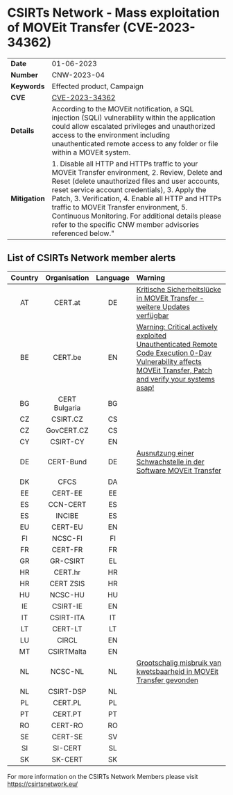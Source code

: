 # CSIRTs Network - Mass exploitation of MOVEit Transfer (CVE-2023-34362)

|   |   |
|---|---|
| **Date** | 01-06-2023 |
| **Number** | CNW-2023-04 | 
| **Keywords** | Effected product, Campaign | 
| **CVE** | [CVE-2023-34362](https://community.progress.com/s/article/MOVEit-Transfer-Critical-Vulnerability-31May2023) | 
| **Details** | According to the MOVEit notification, a SQL injection (SQLi) vulnerability within the application could allow escalated privileges and unauthorized access to the environment including unauthenticated remote access to any folder or file within a MOVEit system. |
| **Mitigation** | 1. Disable all HTTP and HTTPs traffic to your MOVEit Transfer environment, 2. Review, Delete and Reset (delete unauthorized files and user accounts, reset service account credentials), 3. Apply the Patch, 3. Verification, 4. Enable all HTTP and HTTPs traffic to MOVEit Transfer environment, 5. Continuous Monitoring. For additional details please refer to the specific CNW member advisories referenced below." |

## List of CSIRTs Network member alerts

| Country | Organisation | Language | Warning |
| :-----: | :----------: | :------: | :------ | 
| AT | CERT.at | DE | [Kritische Sicherheitslücke in MOVEit Transfer - weitere Updates verfügbar](https://cert.at/de/warnungen/2023/6/kritische-sicherheitslucke-in-moveit-transfer-patches-verfugbar) |
| BE | CERT.be | EN | [Warning: Critical actively exploited Unauthenticated Remote Code Execution 0-Day Vulnerability affects MOVEit Transfer, Patch and verify your systems asap!](https://www.cert.be/en/warning-critical-actively-exploited-unauthenticated-remote-code-execution-0-day-vulnerability)|
| BG | CERT Bulgaria | BG | |
| CZ | CSIRT.CZ | CS | |
| CZ | GovCERT.CZ | CS | |
| CY | CSIRT-CY | EN | |
| DE | CERT-Bund | DE | [Ausnutzung einer Schwachstelle in der Software MOVEit Transfer](https://www.bsi.bund.de/SharedDocs/Cybersicherheitswarnungen/DE/2023/2023-240133-1000.pdf?__blob=publicationFile) |
| DK | CFCS | DA | |
| EE | CERT-EE | EE | |
| ES | CCN-CERT | ES | |
| ES | INCIBE | ES | |
| EU | CERT-EU | EN | |
| FI | NCSC-FI | FI | |
| FR | CERT-FR | FR | |
| GR | GR-CSIRT | EL | |
| HR | CERT.hr | HR | |
| HR | CERT ZSIS | HR | |
| HU | NCSC-HU | HU | |
| IE | CSIRT-IE | EN | |
| IT | CSIRT-ITA | IT | |
| LT | CERT-LT | LT | |
| LU | CIRCL | EN | |
| MT | CSIRTMalta | EN | |
| NL | NCSC-NL | NL | [Grootschalig misbruik van kwetsbaarheid in MOVEit Transfer gevonden](https://www.ncsc.nl/actueel/nieuws/2023/juni/2/misbruik-kwetsbaarheid-moveit-transfer) |
| NL | CSIRT-DSP | NL | |
| PL | CERT.PL | PL | |
| PT | CERT.PT | PT | |
| RO | CERT-RO | RO | |
| SE | CERT-SE | SV | |
| SI | SI-CERT | SL | |
| SK | SK-CERT | SK | |

 

For more information on the CSIRTs Network Members please visit https://csirtsnetwork.eu/ 
